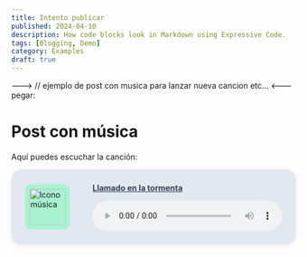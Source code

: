 ```yaml
---
title: Intento publicar
published: 2024-04-10
description: How code blocks look in Markdown using Expressive Code.
tags: [Blogging, Demo]
category: Examples
draft: true
---
```

---> // ejemplo de post con musica para lanzar nueva cancion etc... <---
pegar:

# Post con música 
Aquí puedes escuchar la canción:

<div style="background: #e2e8f0; padding: 1.5rem; border-radius: 18px; box-shadow: 0 2px 8px #0001; display: flex; align-items: center; gap: 1.5rem;">
  <img src="/assets/musica/icono-musica.png" alt="Icono música"
  width="64" height="64"
  style="margin-right: 1rem; border-radius: 12px; background: #a7f3d0; padding: 0.5rem; user-select: none; pointer-events: none;" />
  <div style="flex:1">
    <a href="https://www.youtube.com/watch?v=w8N9ZCIh3ZU" target="_blank" rel="noopener"
   <p style="font-weight: bold; margin: 0 0 0.5rem 0; color: #334155;">Llamado en la tormenta</p>
    </a>
    <audio controls controlsList="nodownload" style="width: 100%; border-radius: 8px;">
      <source src="/assets/musica/Llamado.mp3" type="audio/mpeg" />
      Tu navegador no soporta el elemento audio.
    </audio>
  </div>
</div>
